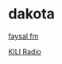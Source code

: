 # dakota

[faysal fm](http://sostecstream.com:9994/stream)

[KILI Radio](http://amber.streamguys.com:5310/live.m3u)

